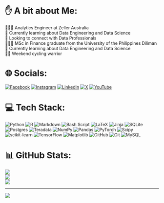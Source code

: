 # ✋ A bit about Me:
🧑🏽‍💻 Analytics Engineer at Zeller Australia<br>💭 Currently learning about Data Engineering and Data Science<br>🤝 Looking to connect with Data Professionals<br>🧑🏽‍🎓 MSc in Finance graduate from the University of the Philippines Diliman<br>💭 Currently learning about Data Engineering and Data Science<br>🚴🏽 Weekend cycling warrior


# 🌐 Socials:
[![Facebook](https://img.shields.io/badge/Facebook-%231877F2.svg?logo=Facebook&logoColor=white)](https://facebook.com/jomarmartinezjordas2010) [![Instagram](https://img.shields.io/badge/Instagram-%23E4405F.svg?logo=Instagram&logoColor=white)](https://instagram.com/jomarmjordas) [![LinkedIn](https://img.shields.io/badge/LinkedIn-%230077B5.svg?logo=linkedin&logoColor=white)](https://linkedin.com/in/jomarmartinezjordas) [![X](https://img.shields.io/badge/X-black.svg?logo=X&logoColor=white)](https://x.com/jomarjordas) [![YouTube](https://img.shields.io/badge/YouTube-%23FF0000.svg?logo=YouTube&logoColor=white)](https://youtube.com/@jojocycle4115) 

# 💻 Tech Stack:
![Python](https://img.shields.io/badge/python-3670A0?style=for-the-badge&logo=python&logoColor=ffdd54) ![R](https://img.shields.io/badge/r-%23276DC3.svg?style=for-the-badge&logo=r&logoColor=white) ![Markdown](https://img.shields.io/badge/markdown-%23000000.svg?style=for-the-badge&logo=markdown&logoColor=white) ![Bash Script](https://img.shields.io/badge/bash_script-%23121011.svg?style=for-the-badge&logo=gnu-bash&logoColor=white) ![LaTeX](https://img.shields.io/badge/latex-%23008080.svg?style=for-the-badge&logo=latex&logoColor=white) ![Jinja](https://img.shields.io/badge/jinja-white.svg?style=for-the-badge&logo=jinja&logoColor=black) ![SQLite](https://img.shields.io/badge/sqlite-%2307405e.svg?style=for-the-badge&logo=sqlite&logoColor=white) ![Postgres](https://img.shields.io/badge/postgres-%23316192.svg?style=for-the-badge&logo=postgresql&logoColor=white) ![Teradata](https://img.shields.io/badge/Teradata-F37440?style=for-the-badge&logo=teradata&logoColor=white) ![NumPy](https://img.shields.io/badge/numpy-%23013243.svg?style=for-the-badge&logo=numpy&logoColor=white) ![Pandas](https://img.shields.io/badge/pandas-%23150458.svg?style=for-the-badge&logo=pandas&logoColor=white) ![PyTorch](https://img.shields.io/badge/PyTorch-%23EE4C2C.svg?style=for-the-badge&logo=PyTorch&logoColor=white) ![Scipy](https://img.shields.io/badge/SciPy-%230C55A5.svg?style=for-the-badge&logo=scipy&logoColor=%white) ![scikit-learn](https://img.shields.io/badge/scikit--learn-%23F7931E.svg?style=for-the-badge&logo=scikit-learn&logoColor=white) ![TensorFlow](https://img.shields.io/badge/TensorFlow-%23FF6F00.svg?style=for-the-badge&logo=TensorFlow&logoColor=white) ![Matplotlib](https://img.shields.io/badge/Matplotlib-%23ffffff.svg?style=for-the-badge&logo=Matplotlib&logoColor=black) ![GitHub](https://img.shields.io/badge/github-%23121011.svg?style=for-the-badge&logo=github&logoColor=white) ![Git](https://img.shields.io/badge/git-%23F05033.svg?style=for-the-badge&logo=git&logoColor=white) ![MySQL](https://img.shields.io/badge/mysql-4479A1.svg?style=for-the-badge&logo=mysql&logoColor=white)
# 📊 GitHub Stats:
![](https://github-readme-stats.vercel.app/api?username=jomarmartinezjordas&theme=dark&hide_border=false&include_all_commits=false&count_private=false)<br/>
![](https://github-readme-streak-stats.herokuapp.com/?user=jomarmartinezjordas&theme=dark&hide_border=false)<br/>
![](https://github-readme-stats.vercel.app/api/top-langs/?username=jomarmartinezjordas&theme=dark&hide_border=false&include_all_commits=false&count_private=false&layout=compact)

---
[![](https://visitcount.itsvg.in/api?id=jomarmartinezjordas&icon=0&color=0)](https://visitcount.itsvg.in)

<!-- Proudly created with GPRM ( https://gprm.itsvg.in ) -->
